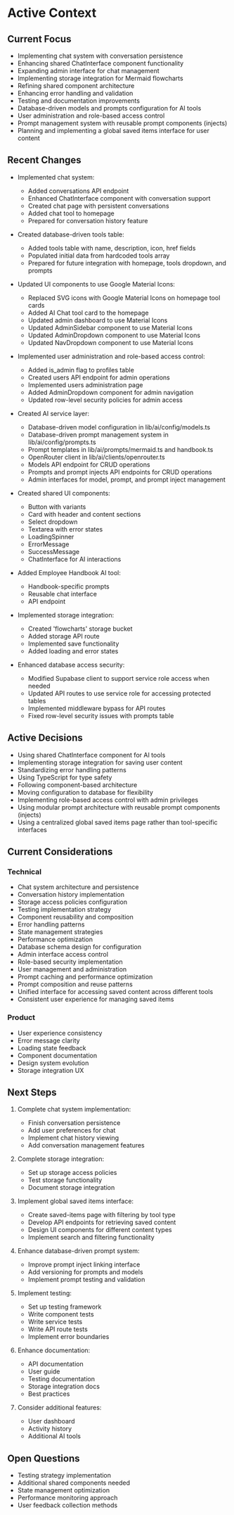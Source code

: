 # Active Context

## Current Focus

- Implementing chat system with conversation persistence
- Enhancing shared ChatInterface component functionality
- Expanding admin interface for chat management
- Implementing storage integration for Mermaid flowcharts
- Refining shared component architecture
- Enhancing error handling and validation
- Testing and documentation improvements
- Database-driven models and prompts configuration for AI tools
- User administration and role-based access control
- Prompt management system with reusable prompt components (injects)
- Planning and implementing a global saved items interface for user content

## Recent Changes

- Implemented chat system:
  - Added conversations API endpoint
  - Enhanced ChatInterface component with conversation support
  - Created chat page with persistent conversations
  - Added chat tool to homepage
  - Prepared for conversation history feature

- Created database-driven tools table:
  - Added tools table with name, description, icon, href fields
  - Populated initial data from hardcoded tools array
  - Prepared for future integration with homepage, tools dropdown, and prompts
- Updated UI components to use Google Material Icons:
  - Replaced SVG icons with Google Material Icons on homepage tool cards
  - Added AI Chat tool card to the homepage
  - Updated admin dashboard to use Material Icons
  - Updated AdminSidebar component to use Material Icons
  - Updated AdminDropdown component to use Material Icons
  - Updated NavDropdown component to use Material Icons
- Implemented user administration and role-based access control:
  - Added is_admin flag to profiles table
  - Created users API endpoint for admin operations
  - Implemented users administration page
  - Added AdminDropdown component for admin navigation
  - Updated row-level security policies for admin access
- Created AI service layer:
  - Database-driven model configuration in lib/ai/config/models.ts
  - Database-driven prompt management system in lib/ai/config/prompts.ts
  - Prompt templates in lib/ai/prompts/mermaid.ts and handbook.ts
  - OpenRouter client in lib/ai/clients/openrouter.ts
  - Models API endpoint for CRUD operations
  - Prompts and prompt injects API endpoints for CRUD operations
  - Admin interfaces for model, prompt, and prompt inject management
- Created shared UI components:
  - Button with variants
  - Card with header and content sections
  - Select dropdown
  - Textarea with error states
  - LoadingSpinner
  - ErrorMessage
  - SuccessMessage
  - ChatInterface for AI interactions
- Added Employee Handbook AI tool:
  - Handbook-specific prompts
  - Reusable chat interface
  - API endpoint
- Implemented storage integration:
  - Created 'flowcharts' storage bucket
  - Added storage API route
  - Implemented save functionality
  - Added loading and error states
- Enhanced database access security:
  - Modified Supabase client to support service role access when needed
  - Updated API routes to use service role for accessing protected tables
  - Implemented middleware bypass for API routes
  - Fixed row-level security issues with prompts table

## Active Decisions

- Using shared ChatInterface component for AI tools
- Implementing storage integration for saving user content
- Standardizing error handling patterns
- Using TypeScript for type safety
- Following component-based architecture
- Moving configuration to database for flexibility
- Implementing role-based access control with admin privileges
- Using modular prompt architecture with reusable prompt components (injects)
- Using a centralized global saved items page rather than tool-specific interfaces

## Current Considerations

### Technical

- Chat system architecture and persistence
- Conversation history implementation
- Storage access policies configuration
- Testing implementation strategy
- Component reusability and composition
- Error handling patterns
- State management strategies
- Performance optimization
- Database schema design for configuration
- Admin interface access control
- Role-based security implementation
- User management and administration
- Prompt caching and performance optimization
- Prompt composition and reuse patterns
- Unified interface for accessing saved content across different tools
- Consistent user experience for managing saved items

### Product

- User experience consistency
- Error message clarity
- Loading state feedback
- Component documentation
- Design system evolution
- Storage integration UX

## Next Steps

1. Complete chat system implementation:
   - Finish conversation persistence
   - Add user preferences for chat
   - Implement chat history viewing
   - Add conversation management features

2. Complete storage integration:
   - Set up storage access policies
   - Test storage functionality
   - Document storage integration

3. Implement global saved items interface:
   - Create saved-items page with filtering by tool type
   - Develop API endpoints for retrieving saved content
   - Design UI components for different content types
   - Implement search and filtering functionality

4. Enhance database-driven prompt system:

   - Improve prompt inject linking interface
   - Add versioning for prompts and models
   - Implement prompt testing and validation

3. Implement testing:

   - Set up testing framework
   - Write component tests
   - Write service tests
   - Write API route tests
   - Implement error boundaries

4. Enhance documentation:

   - API documentation
   - User guide
   - Testing documentation
   - Storage integration docs
   - Best practices

5. Consider additional features:
   - User dashboard
   - Activity history
   - Additional AI tools

## Open Questions

- Testing strategy implementation
- Additional shared components needed
- State management optimization
- Performance monitoring approach
- User feedback collection methods
